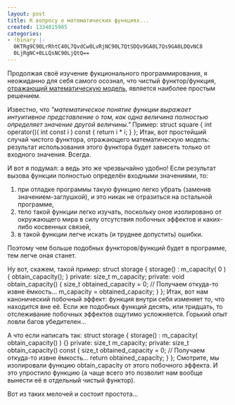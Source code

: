 ```yaml
---
layout: post
title: К вопросу о математических функциях...
created: 1334815985
categories:
- !binary |-
  0KTRg9C90LrRhtC40L7QvdCw0LvRjNC90L7QtSDQv9GA0L7Qs9GA0LDQvNC8
  0LjRgNC+0LLQsNC90LjQtQ==
---
```

Продолжая своё изучение фукционального программирования, я неожиданно для себя самого осознал, что чистый функтор/функция, <ins>отражающий математическую модель</ins>, является наиболее простым решением.

Известно, что <em>"математическое понятие функции выражает интуитивное представление о том, как одна величина полностью определяет значение другой величины."</em> Пример:
<cpp>
struct square {
    int operator()( int const i ) const {
        return i * i;
    }
};
</cpp>Итак, вот простейший случай чистого функтора, отражающего математическую модель: результат использования этого функтора будет зависеть только от входного значения. Всегда.

И вот я подумал: а ведь это же чрезвычайно удобно! Если результат вызова функции полностью определён входными значениями, то:
<ol>
  <li>при отладке программы такую функцию легко убрать (заменив значением-заглушкой), и это никак не отразиться на остальной программе,</li>
  <li>тело такой функции легко изучать, поскольку оное изолировано от окружающего мира в силу отсутствия побочных эффектов и каких-либо косвенных связей,</li>
  <li>в такой функции легче искать (и труднее допустить) ошибки.</li>
</ol>

Поэтому чем больше подобных функторов/функций будет в программе, тем легче оная станет.

Ну вот, скажем, такой пример:
<cpp>
struct storage {
    storage() :
            m_capacity( 0 ) {
        obtain_capacity();
    }
private:
    size_t m_capacity;
private:
    void obtain_capacity() {
        size_t obtained_capacity = 0;
        // Получаем откуда-то извне ёмкость...
        m_capacity = obtained_capacity;
    }
};
</cpp>Итак, вот нам канонический побочный эффект: функция внутри себя изменяет то, что находится вне её. Если же подобных функций десять, или тридцать, то отслеживание побочных эффектов ощутимо усложняется. Горький опыт ловли багов убедителен...

А что если написать так:
<cpp>
struct storage {
    storage() :
            m_capacity( obtain_capacity() ) {}
private:
    size_t m_capacity;
private:
    size_t obtain_capacity() const {
        size_t obtained_capacity = 0;
        // Получаем откуда-то извне ёмкость...
        return obtained_capacity;
    }
};
</cpp>Смотрите, мы изолировали функцию obtain_capacity от этого побочного эффекта. И это упростило функцию (а чаще всего это позволит нам вообще вынести её в отдельный чистый функтор).

Вот из таких мелочей и состоит простота...
